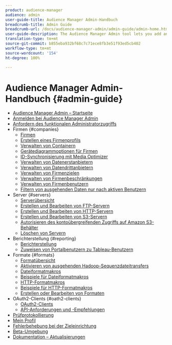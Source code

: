 ```yaml
---
product: audience-manager
audience: admin
user-guide-title: Audience Manager Admin-Handbuch
breadcrumb-title: Admin Guide
breadcrumb-url: /docs/audience-manager-admin/admin-guide/admin-home.html
user-guide-description: The Audience Manager Admin tool lets you add and configure companies, servers, reports, formats, and users. You can also view or edit your personal profile.
translation-type: tm+mt
source-git-commit: b855eba932bf68c7c71ece8fb3e51f93ed5cb402
workflow-type: tm+mt
source-wordcount: '154'
ht-degree: 100%

---
```



# Audience Manager Admin-Handbuch {#admin-guide}

+ [Audience Manager Admin – Startseite](admin-home.md)
+ [Anmelden bei Audience Manager Admin](admin-login.md)
+ [Anfordern des funktionalen Administratorzugriffs](admin-access.md)
+ Firmen {#companies}
   + [Firmen](companies/admin-companies-overview.md)
   + [Erstellen eines Firmenprofils](companies/admin-manage-company-profiles.md)
   + [Verwalten von Containern](companies/admin-manage-containers.md)
   + [Gerätediagrammoptionen für Firmen](companies/admin-device-graph-options.md)
   + [ID-Synchronisierung mit Media Optimizer](companies/admin-amo-sync.md)
   + [Verwalten von Datenerstanbietern](companies/admin-first-party-providers.md)
   + [Verwalten von Datendrittanbietern](companies/admin-third-party-providers.md)
   + [Verwalten von Firmenzielen](companies/admin-manage-company-destinations.md)
   + [Verwalten von Firmenbeschränkungen](companies/admin-company-limits.md)
   + [Verwalten von Firmenbenutzern](companies/admin-manage-company-users.md)
   + [Filtern von ausgehenden Daten nur nach aktiven Benutzern](companies/outbound-active-user-filter.md)
+ Server {#servers}
   + [Serverübersicht](admin-servers/admin-servers.md)
   + [Erstellen und Bearbeiten von FTP-Servern](admin-servers/create-ftp-server.md)
   + [Erstellen und Bearbeiten von HTTP-Servern](admin-servers/create-http-server.md)
   + [Erstellen und Bearbeiten von S3-Servern](admin-servers/create-s3-server.md)
   + [Autorisieren des kontoübergreifenden Zugriffs auf Amazon S3-Behälter](admin-servers/admin-authorize-s3-cross-bucket.md)
   + [Löschen von Servern](admin-servers/admin-delete-server.md)
+ Berichterstellung {#reporting}
   + [Berichterstellung](admin-reporting/admin-reporting-overview.md)
   + [Zuweisen von Portalbenutzern zu Tableau-Benutzern](admin-reporting/admin-assign-tableau-user.md)
+ Formate {#formats}
   + [Formatübersicht](formats/formats.md)
   + [Aktivieren von ausgehenden Hadoop-Sequenzdateitransfers](formats/enable-outbound-seq.md)
   + [Dateiformatmakros](formats/file-formats.md)
   + [Beispiele für Dateiformatmakros](formats/file-format-examples.md)
   + [HTTP-Formatmakros](formats/web-formats.md)
   + [Beispiele für HTTP-Formatmakros](formats/web-format-examples.md)
   + [Erstellen oder Bearbeiten von Formaten](formats/admin-create-format.md)
+ OAuth2-Clients {#oath2-clients}
   + [OAuth2-Clients](admin-oauth2/admin-oauth2-create-edit.md)
   + [API-Anforderungen und -Empfehlungen](admin-oauth2/aam-admin-api-requirements.md)
+ [Prüfprotokollierung](admin-audit-logging.md)
+ [Mein Profil](admin-my-profile.md)
+ [Fehlerbehebung bei der Zieleinrichtung](admin-destination-troubleshooting.md)
+ [Beta-Umgebung](admin-beta-environment.md)
+ [Dokumentation – Aktualisierungen](admin-doc-updates.md)
